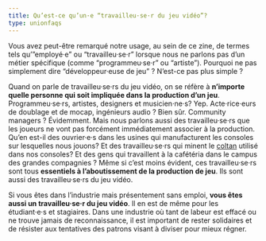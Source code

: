 ```yaml
---
title: Qu’est-ce qu’un·e “travailleu·se·r du jeu vidéo”?
type: unionfaqs
---
```

Vous avez peut-être remarqué notre usage, au sein de ce zine, de termes tels qu’”employé·e” ou “travailleu·se·r” lorsque nous ne parlons pas d’un métier spécifique (comme “programmeu·se·r” ou “artiste”). Pourquoi ne pas simplement dire “développeur·euse de jeu” ? N’est-ce pas plus simple ?

Quand on parle de travailleu·se·rs du jeu vidéo, on se réfère à **n’importe quelle personne qui soit impliquée dans la production d’un jeu**. Programmeu·se·rs, artistes, designers et musicien·ne·s? Yep. Acte·rice·eurs de doublage et de mocap, ingénieurs audio ? Bien sûr. Community managers ? Évidemment. Mais nous parlons aussi des travailleu·se·rs que les joueurs ne vont pas forcément immédiatement associer à la production. Qu’en est-il des ouvrier·e·s dans les usines qui manufacturent les consoles sur lesquelles nous jouons? Et des travailleu·se·rs qui minent le [coltan](https://videogamesoftheoppressed.wordpress.com/2014/08/22/conflict-minerals-and-games/) utilisé dans nos consoles? Et des gens qui travaillent à la cafétéria dans le campus des grandes compagnies ? Même si c’est moins évident, ces travailleu·se·rs sont tous **essentiels à l’aboutissement de la production de jeu**. Ils sont aussi des travailleu·se·rs du jeu vidéo.

Si vous êtes dans l’industrie mais présentement sans emploi, **vous êtes aussi un travailleu·se·r du jeu vidéo**. Il en est de même pour les étudiant·e·s et stagiaires. Dans une industrie où tant de labeur est effacé ou ne trouve jamais de reconnaissance, il est important de rester solidaires et de résister aux tentatives des patrons visant à diviser pour mieux régner.

